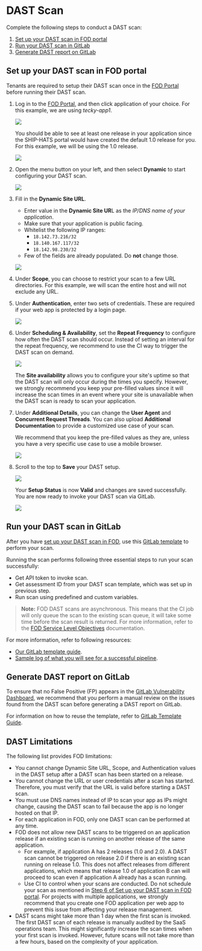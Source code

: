 # DAST Scan

Complete the following steps to conduct a DAST scan:

1. [Set up your DAST scan in FOD portal](#set-up-your-dast-scan-in-fod-portal)
1. [Run your DAST scan in GitLab](#run-your-dast-scan-in-gitlab)
1. [Generate DAST report on GitLab](#generate-dast-report-on-gitlab)

## Set up your DAST scan in FOD portal
Tenants are required to setup their DAST scan once in the [FOD Portal](https://www.sgp.fortify.com/) before running their DAST scan.

1. Log in to the [FOD Portal](https://www.sgp.fortify.com/), and then click application of your choice. For this example, we are using *tecky-app1*.

    ![](./images/fod-apps.png)

    You should be able to see at least one release in your application since the SHIP-HATS portal would have created the default 1.0 release for you. For this example, we will be using the 1.0 release.

    ![](./images/fod-releases.png)

1. Open the menu button on your left, and then select **Dynamic** to start configuring your DAST scan.
    
    ![](./images/fod-dynamic.png)

1. Fill in the **Dynamic Site URL**. 
    - Enter value in the **Dynamic Site UR**L as the *IP/DNS name of your application*. 
    - Make sure that your application is public facing. 
    - Whitelist the following IP ranges: 
        - ```18.142.73.216/32```
        - ```18.140.167.117/32```
        - ```18.142.98.230/32```
    - Few of the fields are already populated. Do **not** change those. 

    ![](./images/fod-dynamic-scan-setup.png)

1. Under **Scope**, you can choose to restrict your scan to a few URL directories. For this example, we will scan the entire host and will not exclude any URL. 

1. Under **Authentication**, enter two sets of credentials. These are required if your web app is protected by a login page. 
    
    ![](./images/fod-dast-scope.png)

1. Under **Scheduling & Availability**, set the **Repeat Frequency** to configure how often the DAST scan should occur. Instead of setting an interval for the repeat frequency, we recommend to use the CI way to trigger the DAST scan on demand.

    ![](./images/fod-dast-schedule-availability.png)

    The **Site availability** allows you to configure your site's uptime so that the DAST scan will only occur during the times you specify. However, we strongly recommend you keep your pre-filled values since it will increase the scan times in an event where your site is unavailable when the DAST scan is ready to scan your application.

1. Under **Additional Details**, you can change the **User Agent** and **Concurrent Request Threads**. You can also upload **Additional Documentation** to provide a customized use case of your scan. 
    
    We recommend that you keep the pre-filled values as they are, unless you have a very specific use case to use a mobile browser.
    
    ![](./images/fod-dast-add-details.png)

1. Scroll to the top to **Save** your DAST setup.
    
    ![](./images/fod-dast-incomplete.png)

    Your **Setup Status** is now **Valid** and changes are saved successfully. You are now ready to invoke your DAST scan via GitLab.
    
    ![](./images/fod-dast-valid.png)



## Run your DAST scan in GitLab

After you have [set up your DAST scan in FOD](#set-up-your-dast-scan-in-fod-portal), use this [GitLab template](https://gts.gitlab-dedicated.systems/templates/ship-hats-templates/-/blob/main/templates/.gitlab-ci-run-fod-dast.yml) to perform your scan.

Running the scan performs following three essential steps to run your scan successfully:

- Get API token to invoke scan.
- Get assessment ID from your DAST scan template, which was set up in previous step.
- Run scan using predefined and custom variables.

> **Note:** FOD DAST scans are asynchronous. This means that the CI job will only queue the scan to the existing scan queue, it will take some time before the scan result is returned. For more information, refer to the [FOD Service Level Objectives](fod/fod-slo) documentation.

For more information, refer to following resources:
- [Our GitLab template guide](https://gts.gitlab-dedicated.systems/templates/ship-hats-templates/-/tree/main/templates#file-gitlab-ci-run-fod-dastyml).
- [Sample log of what you will see for a successful pipeline](https://gts.gitlab-dedicated.systems/templates/ship-hats-templates/-/jobs/42363).

## Generate DAST report on GitLab

To ensure that no False Positive (FP) appears in the [GitLab Vulnerability Dashboard](https://docs.gitlab.com/ee/user/application_security/security_dashboard/), we recommend that you perform a manual review on the issues found from the DAST scan before generating a DAST report on GitLab. 

For information on how to reuse the template, refer to [GitLab Template Guide](https://gts.gitlab-dedicated.systems/templates/ship-hats-templates/-/tree/main/templates#file-gitlab-ci-create-fod-reportyml).

<!-- as per confluence - TODO: Add screenshot of Gitlab Vulnerability Dashboard -->
## DAST Limitations

The following list provides FOD limitations:

- You cannot change Dynamic Site URL, Scope, and Authentication values in the DAST setup after a DAST scan has been started on a release. <!--Previously in WIE, users are able to whitelist site URLs and start new scans with different whitelisted URLs. Users are also able to use different login macros.-->
- You cannot change the URL or user credentials after a scan has started. Therefore, you must verify that the URL is valid before starting a DAST scan.
- You must use DNS names instead of IP to scan your app as IPs might change, causing the DAST scan to fail because the app is no longer hosted on that IP. <!--In the worst case scenario, users will have to delete the release and recreate in order to create a new DAST setup.-->
- For each application in FOD, only one DAST scan can be performed at any time.	<!--Previously in WIE, users are able to trigger multiple DAST scans which are queued and handled based on the availability of sensors hosted in the SHIP-HATS environment.-->
- FOD does not allow new DAST scans to be triggered on an application release if an existing scan is running on another release of the same application. 
    - For example, if application A has 2 releases (1.0 and 2.0). A DAST scan cannot be triggered on release 2.0 if there is an existing scan running on release 1.0. This does not affect releases from different applications, which means that release 1.0 of application B can will proceed to scan even if application A already has a scan running.
    - Use CI to control when your scans are conducted. Do not schedule your scan as mentioned in [Step 6 of Set up your DAST scan in FOD portal](#set-up-your-dast-scan-in-fod-portal). For projects with multiple applications, we strongly recommend that you create one FOD application per web app to prevent this issue from affecting your release management.
- DAST scans might take more than 1 day when the first scan is invoked. The first DAST scan of each release is manually audited by the SaaS operations team. This might significantly increase the scan times when your first scan is invoked. However, future scans will not take more than a few hours, based on the complexity of your application.

